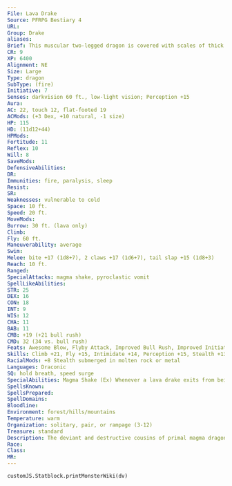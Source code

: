 ```yaml
---
File: Lava Drake
Source: PFRPG Bestiary 4
URL: 
Group: Drake
aliases: 
Brief: This muscular two-legged dragon is covered with scales of thick volcanic stone.
CR: 9
XP: 6400
Alignment: NE
Size: Large
Type: dragon
SubType: (fire)
Initiative: 7
Senses: darkvision 60 ft., low-light vision; Perception +15
Aura: 
AC: 22, touch 12, flat-footed 19
ACMods: (+3 Dex, +10 natural, -1 size)
HP: 115
HD: (11d12+44)
HPMods: 
Fortitude: 11
Reflex: 10
Will: 8
SaveMods: 
DefensiveAbilities: 
DR: 
Immunities: fire, paralysis, sleep
Resist: 
SR: 
Weaknesses: vulnerable to cold
Space: 10 ft.
Speed: 20 ft.
MoveMods: 
Burrow: 30 ft. (lava only)
Climb: 
Fly: 60 ft.
Maneuverability: average
Swim: 
Melee: bite +17 (1d8+7), 2 claws +17 (1d6+7), tail slap +15 (1d8+3)
Reach: 10 ft.
Ranged: 
SpecialAttacks: magma shake, pyroclastic vomit
SpellLikeAbilities: 
STR: 25
DEX: 16
CON: 18
INT: 9
WIS: 12
CHA: 11
BAB: 11
CMB: +19 (+21 bull rush)
CMD: 32 (34 vs. bull rush)
Feats: Awesome Blow, Flyby Attack, Improved Bull Rush, Improved Initiative, Multiattack, Power Attack
Skills: Climb +21, Fly +15, Intimidate +14, Perception +15, Stealth +13 (+21 submerged in molten rock or metal)
RacialMods: +8 Stealth submerged in molten rock or metal
Languages: Draconic
SQ: hold breath, speed surge
SpecialAbilities: Magma Shake (Ex) Whenever a lava drake exits from being submerged in molten rock (either magma or lava), on the next round as a full-round action, it can shake its body, flicking a fine spray of scalding molten rock in every direction. All creatures within a 30-foot radius of the lava drake take 5d6 points of fire damage from the shower of scalding rock; a successful DC 18 Reflex save halves the damage. Performing a magma shake clears the drake's scales of all excess molten rock and it must resubmerge itself in order to use this attack again. The save DC is Dexterity-based.  Pyroclastic Vomit (Ex) As a standard action, a lava drake can vomit forth a ball of molten rock that explodes upon striking a target, showering the target and adjacent creatures in magma. This attack has a range of 100 feet, and deals 6d6 points of fire damage (Reflex DC 19 half) to the primary target and 3d6 points of fire damage to any creatures within 20 feet of the primary target. The magma continues to burn for 1d3 rounds, dealing an additional 3d6 points of fire damage per round to the primary target and 1d6 points of fire damage per round to any secondary targets. After the magma cools, it crumbles to dust. Once a lava drake has used its pyroclastic vomit, it cannot do so again for 1d6 rounds. The save DC is Constitution-based.  Speed Surge (Ex) Three times per day as a swift action, a lava drake can draw on its draconic heritage for a boost of strength and speed that allows it to take an addition move action that round.
SpellsKnown: 
SpellsPrepared: 
SpellDomains: 
Bloodline: 
Environment: forest/hills/mountains
Temperature: warm
Organization: solitary, pair, or rampage (3-12)
Treasure: standard
Description: The deviant and destructive cousins of primal magma dragons, lava drakes rise from smoldering volcanic crevasses to terrorize and devour those creatures weaker than themselves. While far less intelligent that their draconic kin, they are equally arrogant and seek out the adoration of humanoids. They can and often do submerge themselves in molten rock, burrowing through the lava to sneak up on prey, or to provide a dramatic display of power to those who worship them. Thick, black-crusted scales cover a lava drake's body. Stockier than other drakes, adults can grow up to 18 feet in length and weigh over 3,000 pounds.
Race: 
Class: 
MR: 
---
```

```dataviewjs
customJS.Statblock.printMonsterWiki(dv)
```
